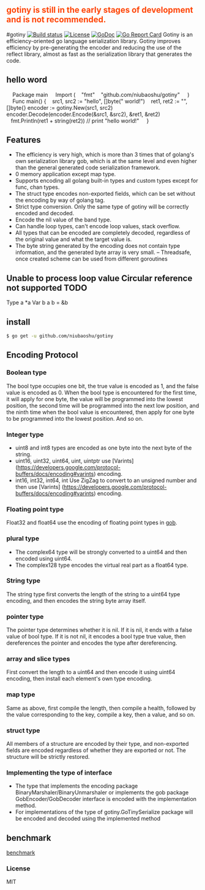 ## <font color="#FF4500" >gotiny is still in the early stages of development and is not recommended. </font>

#gotiny [![Build status][travis-img]][travis-url] [![License][license-img]][license-url] [![GoDoc][doc-img]][doc-url ] [![Go Report Card](https://goreportcard.com/badge/github.com/niubaoshu/gotiny)](https://goreportcard.com/report/github.com/niubaoshu/gotiny)
Gotiny is an efficiency-oriented go language serialization library. Gotiny improves efficiency by pre-generating the encoder and reducing the use of the reflect library, almost as fast as the serialization library that generates the code.
## hello word
    Package main
    Import (
   "fmt"
   "github.com/niubaoshu/gotiny"
    )
    
    Func main() {
   src1, src2 := "hello", []byte(" world!")
   ret1, ret2 := "", []byte{}
   encoder := gotiny.New(src1, src2)
   encoder.Decode(encoder.Encode(&src1, &src2), &ret1, &ret2)
   fmt.Println(ret1 + string(ret2)) // print "hello world!"
    }

## Features
- The efficiency is very high, which is more than 3 times that of golang's own serialization library gob, which is at the same level and even higher than the general generated code serialization framework.
- 0 memory application except map type.
- Supports encoding all golang built-in types and custom types except for func, chan types.
- The struct type encodes non-exported fields, which can be set without the encoding by way of golang tag.
- Strict type conversion. Only the same type of gotiny will be correctly encoded and decoded.
- Encode the nil value of the band type.
- Can handle loop types, can't encode loop values, stack overflow.
- All types that can be encoded are completely decoded, regardless of the original value and what the target value is.
- The byte string generated by the encoding does not contain type information, and the generated byte array is very small.
– Threadsafe, once created scheme can be used from different goroutines

## Unable to process loop value Circular reference not supported TODO
Type a *a
Var b a
b = &b

## install
```bash
$ go get -u github.com/niubaoshu/gotiny
```

## Encoding Protocol
### Boolean type
The bool type occupies one bit, the true value is encoded as 1, and the false value is encoded as 0. When the bool type is encountered for the first time, it will apply for one byte, the value will be programmed into the lowest position, the second time will be programmed into the next low position, and the ninth time when the bool value is encountered, then apply for one byte to be programmed into the lowest position. And so on.
### Integer type
- uint8 and int8 types are encoded as one byte into the next byte of the string.
- uint16, uint32, uint64, uint, uintptr use [Varints] (https://developers.google.com/protocol-buffers/docs/encoding#varints) encoding.
- int16, int32, int64, int Use ZigZag to convert to an unsigned number and then use [Varints] (https://developers.google.com/protocol-buffers/docs/encoding#varints) encoding.

### Floating point type
Float32 and float64 use the encoding of floating point types in [gob](https://golang.org/pkg/encoding/gob/).
### plural type
- The complex64 type will be strongly converted to a uint64 and then encoded using uint64.
- The complex128 type encodes the virtual real part as a float64 type.

### String type
The string type first converts the length of the string to a uint64 type encoding, and then encodes the string byte array itself.
### pointer type
The pointer type determines whether it is nil. If it is nil, it ends with a false value of bool type. If it is not nil, it encodes a bool type true value, then dereferences the pointer and encodes the type after dereferencing.
### array and slice types
First convert the length to a uint64 and then encode it using uint64 encoding, then install each element's own type encoding.
### map type
Same as above, first compile the length, then compile a health, followed by the value corresponding to the key, compile a key, then a value, and so on.
### struct type
All members of a structure are encoded by their type, and non-exported fields are encoded regardless of whether they are exported or not. The structure will be strictly restored.
### Implementing the type of interface
- The type that implements the encoding package BinaryMarshaler/BinaryUnmarshaler or implements the gob package GobEncoder/GobDecoder interface is encoded with the implementation method.
- For implementations of the type of gotiny.GoTinySerialize package will be encoded and decoded using the implemented method

## benchmark
[benchmark](https://github.com/niubaoshu/go_serialization_benchmarks)


### License
MIT

[travis-img]: https://travis-ci.org/niubaoshu/gotiny.svg?branch=master
[travis-url]: https://travis-ci.org/niubaoshu/gotiny
[license-img]: http://img.shields.io/badge/license-MIT-green.svg?style=flat-square
[license-url]: http://opensource.org/licenses/MIT
[doc-img]: http://img.shields.io/badge/GoDoc-reference-blue.svg?style=flat-square
[doc-url]: https://godoc.org/github.com/niubaoshu/gotiny